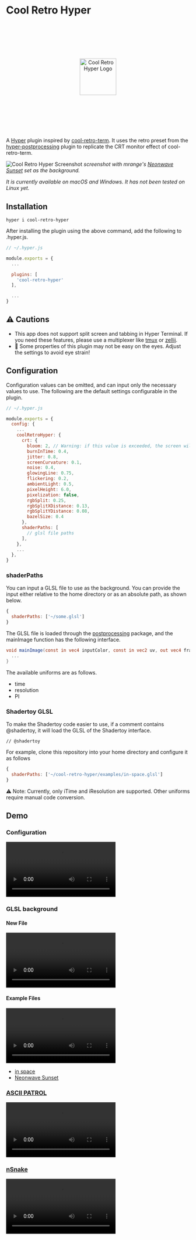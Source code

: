 # Cool Retro Hyper

<p align="center" style="margin: 64px 0;">
  <br><br><br>
  <img src="https://github.com/user-attachments/assets/dff75bc7-1457-47e4-82d7-865549c910a4" alt="Cool Retro Hyper Logo" style="width: 100px">
  <br><br><br><br>
</p>

A [Hyper](https://hyper.is) plugin inspired by [cool-retro-term](https://github.com/Swordfish90/cool-retro-term).
It uses the retro preset from the [hyper-postprocessing](https://github.com/slammayjammay/hyper-postprocessing/blob/198f4271fc97fdd7b79473cd0f4a922b5695af68/examples/effects/retro/index.js) plugin to replicate the CRT monitor effect of cool-retro-term.

![Cool Retro Hyper Screenshot](https://github.com/user-attachments/assets/e1f3a39e-99c1-4559-adb7-878e08529e09)
_screenshot with mrange's [Neonwave Sunset](https://www.shadertoy.com/view/7dtcRj) set as the background._

_It is currently available on macOS and Windows. It has not been tested on Linux yet._

## Installation

```
hyper i cool-retro-hyper
```

After installing the plugin using the above command, add the following to .hyper.js.

```js
// ~/.hyper.js

module.exports = {
  ...

  plugins: [
    'cool-retro-hyper'
  ],

  ...
}
```

## ⚠️ Cautions

- This app does not support split screen and tabbing in Hyper Terminal. If you need these features, please use a multiplexer like [tmux](https://github.com/tmux/tmux) or [zellij](https://github.com/zellij-org/zellij).
- 👀 Some properties of this plugin may not be easy on the eyes. Adjust the settings to avoid eye strain!

## Configuration

Configuration values can be omitted, and can input only the necessary values to use.
The following are the default settings configurable in the plugin.

```js
// ~/.hyper.js

module.exports = {
  config: {
    ...
    coolRetroHyper: {
      crt: {
        bloom: 2, // Warning: if this value is exceeded, the screen will not be rendered: 0 ~ 5
        burnInTime: 0.4,
        jitter: 0.8,
        screenCurvature: 0.1,
        noise: 0.4,
        glowingLine: 0.75,
        flickering: 0.2,
        ambientLight: 0.5,
        pixelHeight: 6.0,
        pixelization: false,
        rgbSplit: 0.25,
        rgbSplitXDistance: 0.13,
        rgbSplitYDistance: 0.08,
        bazelSize: 0.4
      },
      shaderPaths: [
        // glsl file paths
      ],
    },
    ...
  },
}
```

### shaderPaths

You can input a GLSL file to use as the background. You can provide the input either relative to the home directory or as an absolute path, as shown below.

```js
{
  shaderPaths: ['~/some.glsl']
}
```

The GLSL file is loaded through the [postprocessing](https://www.npmjs.com/package/postprocessing) package, and the mainImage function has the following interface.

```glsl
void mainImage(const in vec4 inputColor, const in vec2 uv, out vec4 fragColor) {
  ...
}
```

The available uniforms are as follows.

- time
- resolution
- PI

### Shadertoy GLSL

To make the Shadertoy code easier to use, if a comment contains @shadertoy, it will load the GLSL of the Shadertoy interface.

```
// @shadertoy
```

For example, clone this repository into your home directory and configure it as follows

```js
{
  shaderPaths: ['~/cool-retro-hyper/examples/in-space.glsl']
}
```

⚠️ Note: Currently, only iTime and iResolution are supported. Other uniforms require manual code conversion.

## Demo

### Configuration

<video controls src="https://github.com/user-attachments/assets/b8e39003-fe42-4345-8cef-427fe390c243" alt="cool-retro-hyper options">
  <a href="https://github.com/user-attachments/assets/b8e39003-fe42-4345-8cef-427fe390c243" target="_blank">
    <img src="https://github.com/user-attachments/assets/b86a91eb-b816-4d8b-910c-f82d8b9e55f4" alt="cool-retro-hyper options">
  </a>
</video>

### GLSL background

#### New File

<video controls src="https://github.com/user-attachments/assets/28d69bd6-03ea-4a0d-b609-0d477b78387e" alt="cool-retro-hyper glsl examples">
  <a href="https://github.com/user-attachments/assets/28d69bd6-03ea-4a0d-b609-0d477b78387e" target="_blank">
    <img src="https://github.com/user-attachments/assets/b656d8a7-2af7-4b5b-be40-8a62a19a8619" alt="cool-retro-hyper glsl examples">
  </a>
</video>

#### Example Files

<video controls src="https://github.com/user-attachments/assets/271c3156-8ce9-491b-a6f9-6fccfea20bab" alt="cool-retro-hyper glsl examples">
  <a href="https://github.com/user-attachments/assets/271c3156-8ce9-491b-a6f9-6fccfea20bab" target="_blank">
    <img src="https://github.com/user-attachments/assets/f64754ce-6f84-4ec5-8a66-ef28599b74dc" alt="cool-retro-hyper glsl examples">
    </a>
</video>

- [in space](https://www.shadertoy.com/view/sldGDf)
- [Neonwave Sunset](https://www.shadertoy.com/view/7dtcRj)

### [ASCII PATROL](https://ascii-patrol.com)

<video controls src="https://github.com/user-attachments/assets/19fd6ad0-0743-40bc-9799-4381728754f0" alt="cool-retro-hyper ascii-patrol">
  <a href="https://github.com/user-attachments/assets/19fd6ad0-0743-40bc-9799-4381728754f0" target="_blank">
    <img src="https://github.com/user-attachments/assets/6c8699f4-9802-4e06-ab56-7a15103112b9" alt="cool-retro-hyper ascii-patrol">
  </a>
</video>

### [nSnake](https://github.com/alexdantas/nSnake)

<video controls src="https://github.com/user-attachments/assets/c3fcdb3c-7edf-4c58-a3c0-1f77df7a89f6" alt="cool-retro-hyper nsnake">
  <a href="https://github.com/user-attachments/assets/c3fcdb3c-7edf-4c58-a3c0-1f77df7a89f6" target="_blank">
    <img src="https://github.com/user-attachments/assets/254e2616-7ed0-460a-b488-1e5f3dd8cb36" alt="cool-retro-hyper nsnake">
  </a>
</video>
